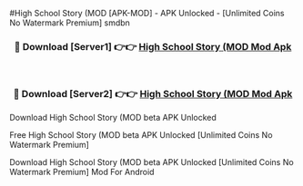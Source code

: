 #High School Story (MOD [APK-MOD] - APK Unlocked - [Unlimited Coins No Watermark Premium] smdbn



<div align="center">

<h3>🔴 Download [Server1] 👉👉 <a href="https://momento.my/?title=High_School_Story_(MOD">High School Story (MOD Mod Apk</a></h3><br>

<h3>🔴 Download [Server2] 👉👉 <a href="https://momento.my/?title=High_School_Story_(MOD">High School Story (MOD Mod Apk</a></h3>
</div>



Download High School Story (MOD beta APK Unlocked

Free High School Story (MOD beta APK Unlocked [Unlimited Coins No Watermark Premium]

Download High School Story (MOD beta APK Unlocked [Unlimited Coins No Watermark Premium] Mod For Android
